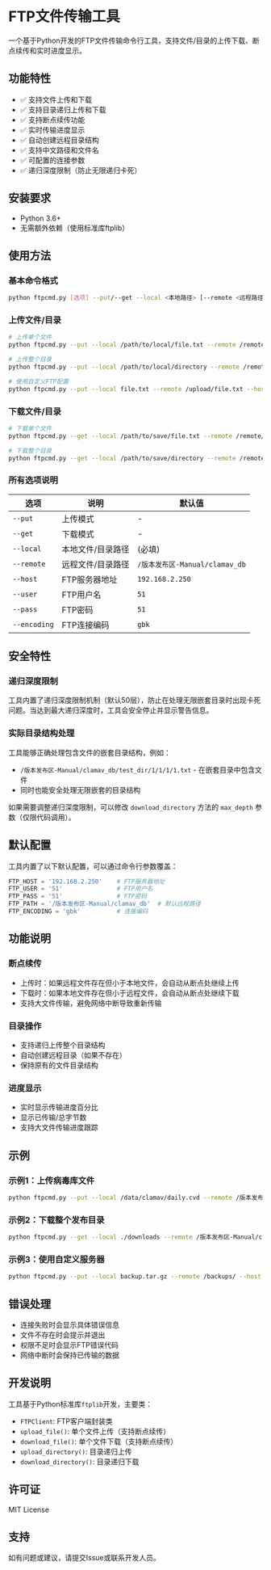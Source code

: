 # FTP文件传输工具

一个基于Python开发的FTP文件传输命令行工具，支持文件/目录的上传下载、断点续传和实时进度显示。

## 功能特性

- ✅ 支持文件上传和下载
- ✅ 支持目录递归上传和下载
- ✅ 支持断点续传功能
- ✅ 实时传输进度显示
- ✅ 自动创建远程目录结构
- ✅ 支持中文路径和文件名
- ✅ 可配置的连接参数
- ✅ 递归深度限制（防止无限递归卡死）

## 安装要求

- Python 3.6+
- 无需额外依赖（使用标准库ftplib）

## 使用方法

### 基本命令格式

```bash
python ftpcmd.py [选项] --put/--get --local <本地路径> [--remote <远程路径>]
```

### 上传文件/目录

```bash
# 上传单个文件
python ftpcmd.py --put --local /path/to/local/file.txt --remote /remote/path/file.txt

# 上传整个目录
python ftpcmd.py --put --local /path/to/local/directory --remote /remote/path/

# 使用自定义FTP配置
python ftpcmd.py --put --local file.txt --remote /upload/file.txt --host 192.168.1.100 --user username --pass password
```

### 下载文件/目录

```bash
# 下载单个文件
python ftpcmd.py --get --local /path/to/save/file.txt --remote /remote/path/file.txt

# 下载整个目录
python ftpcmd.py --get --local /path/to/save/directory --remote /remote/path/
```

### 所有选项说明

| 选项 | 说明 | 默认值 |
|------|------|--------|
| `--put` | 上传模式 | - |
| `--get` | 下载模式 | - |
| `--local` | 本地文件/目录路径 | (必填) |
| `--remote` | 远程文件/目录路径 | `/版本发布区-Manual/clamav_db` |
| `--host` | FTP服务器地址 | `192.168.2.250` |
| `--user` | FTP用户名 | `51` |
| `--pass` | FTP密码 | `51` |
| `--encoding` | FTP连接编码 | `gbk` |

## 安全特性

### 递归深度限制
工具内置了递归深度限制机制（默认50层），防止在处理无限嵌套目录时出现卡死问题。当达到最大递归深度时，工具会安全停止并显示警告信息。

### 实际目录结构处理
工具能够正确处理包含文件的嵌套目录结构，例如：
- `/版本发布区-Manual/clamav_db/test_dir/1/1/1/1.txt` - 在嵌套目录中包含文件
- 同时也能安全处理无限嵌套的目录结构

如果需要调整递归深度限制，可以修改 `download_directory` 方法的 `max_depth` 参数（仅限代码调用）。

## 默认配置

工具内置了以下默认配置，可以通过命令行参数覆盖：

```python
FTP_HOST = '192.168.2.250'    # FTP服务器地址
FTP_USER = '51'               # FTP用户名
FTP_PASS = '51'               # FTP密码
FTP_PATH = '/版本发布区-Manual/clamav_db'  # 默认远程路径
FTP_ENCODING = 'gbk'          # 连接编码
```

## 功能说明

### 断点续传
- 上传时：如果远程文件存在但小于本地文件，会自动从断点处继续上传
- 下载时：如果本地文件存在但小于远程文件，会自动从断点处继续下载
- 支持大文件传输，避免网络中断导致重新传输

### 目录操作
- 支持递归上传整个目录结构
- 自动创建远程目录（如果不存在）
- 保持原有的文件目录结构

### 进度显示
- 实时显示传输进度百分比
- 显示已传输/总字节数
- 支持大文件传输进度跟踪

## 示例

### 示例1：上传病毒库文件

```bash
python ftpcmd.py --put --local /data/clamav/daily.cvd --remote /版本发布区-Manual/clamav_db/
```

### 示例2：下载整个发布目录

```bash
python ftpcmd.py --get --local ./downloads --remote /版本发布区-Manual/clamav_db/
```

### 示例3：使用自定义服务器

```bash
python ftpcmd.py --put --local backup.tar.gz --remote /backups/ --host 10.0.0.100 --user admin --pass secret123
```

## 错误处理

- 连接失败时会显示具体错误信息
- 文件不存在时会提示并退出
- 权限不足时会显示FTP错误代码
- 网络中断时会保持已传输的数据

## 开发说明

工具基于Python标准库`ftplib`开发，主要类：

- `FTPClient`: FTP客户端封装类
- `upload_file()`: 单个文件上传（支持断点续传）
- `download_file()`: 单个文件下载（支持断点续传）
- `upload_directory()`: 目录递归上传
- `download_directory()`: 目录递归下载

## 许可证

MIT License

## 支持

如有问题或建议，请提交Issue或联系开发人员。